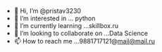- 👋 Hi, I’m @pristav3230
- 👀 I’m interested in ... python
- 🌱 I’m currently learning ...skillbox.ru
- 💞️ I’m looking to collaborate on ...Data Science
- 📫 How to reach me ...9881717121@mail@mail.ru

<!---
pristav3230/pristav3230 is a ✨ special ✨ repository because its `README.md` (this file) appears on your GitHub profile.
You can click the Preview link to take a look at your changes.
--->
